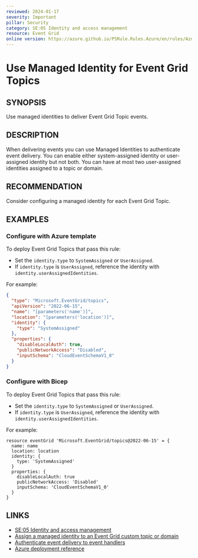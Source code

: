 ```yaml
---
reviewed: 2024-01-17
severity: Important
pillar: Security
category: SE:05 Identity and access management
resource: Event Grid
online version: https://azure.github.io/PSRule.Rules.Azure/en/rules/Azure.EventGrid.ManagedIdentity/
---
```


# Use Managed Identity for Event Grid Topics

## SYNOPSIS

Use managed identities to deliver Event Grid Topic events.

## DESCRIPTION

When delivering events you can use Managed Identities to authenticate event delivery.
You can enable either system-assigned identity or user-assigned identity but not both.
You can have at most two user-assigned identities assigned to a topic or domain.

## RECOMMENDATION

Consider configuring a managed identity for each Event Grid Topic.

## EXAMPLES

### Configure with Azure template

To deploy Event Grid Topics that pass this rule:

- Set the `identity.type` to `SystemAssigned` or `UserAssigned`.
- If `identity.type` is `UserAssigned`, reference the identity with `identity.userAssignedIdentities`.

For example:

```json
{
  "type": "Microsoft.EventGrid/topics",
  "apiVersion": "2022-06-15",
  "name": "[parameters('name')]",
  "location": "[parameters('location')]",
  "identity": {
    "type": "SystemAssigned"
  },
  "properties": {
    "disableLocalAuth": true,
    "publicNetworkAccess": "Disabled",
    "inputSchema": "CloudEventSchemaV1_0"
  }
}
```

### Configure with Bicep

To deploy Event Grid Topics that pass this rule:

- Set the `identity.type` to `SystemAssigned` or `UserAssigned`.
- If `identity.type` is `UserAssigned`, reference the identity with `identity.userAssignedIdentities`.

For example:

```bicep
resource eventGrid 'Microsoft.EventGrid/topics@2022-06-15' = {
  name: name
  location: location
  identity: {
    type: 'SystemAssigned'
  }
  properties: {
    disableLocalAuth: true
    publicNetworkAccess: 'Disabled'
    inputSchema: 'CloudEventSchemaV1_0'
  }
}
```

<!-- external:avm avm/res/event-grid/topic managedIdentities -->

## LINKS

- [SE:05 Identity and access management](https://learn.microsoft.com/azure/well-architected/security/identity-access)
- [Assign a managed identity to an Event Grid custom topic or domain](https://learn.microsoft.com/azure/event-grid/enable-identity-custom-topics-domains)
- [Authenticate event delivery to event handlers](https://learn.microsoft.com/azure/event-grid/security-authentication)
- [Azure deployment reference](https://learn.microsoft.com/azure/templates/microsoft.eventgrid/topics)
